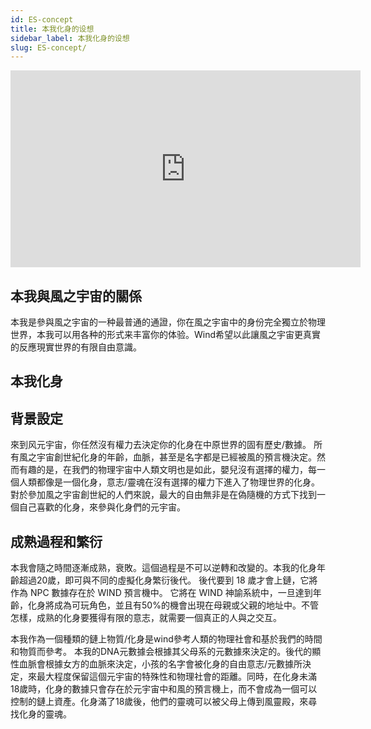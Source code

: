 ```yaml
---
id: ES-concept
title: 本我化身的设想
sidebar_label: 本我化身的设想
slug: ES-concept/
---
```

<p align="center">
<iframe width="560" height="315" src="https://www.youtube.com/embed/uKAl09h8cF0" title="YouTube video player" frameborder="0" allow="accelerometer; autoplay; clipboard-write; encrypted-media; gyroscope; picture-in-picture" allowfullscreen></iframe>
</p>

## 本我與風之宇宙的關係

本我是參與風之宇宙的一种最普通的通證，你在風之宇宙中的身份完全獨立於物理世界，本我可以用各种的形式来丰富你的体验。Wind希望以此讓風之宇宙更真實的反應現實世界的有限自由意識。 

## 本我化身

## 背景設定

來到风元宇宙，你任然沒有權力去決定你的化身在中原世界的固有歷史/數據。 所有風之宇宙創世紀化身的年齡，血脈，甚至是名字都是已經被風的預言機決定。然而有趣的是，在我們的物理宇宙中人類文明也是如此，嬰兒沒有選擇的權力，每一個人類都像是一個化身，意志/靈魂在沒有選擇的權力下進入了物理世界的化身。 對於參加風之宇宙創世紀的人們來說，最大的自由無非是在偽隨機的方式下找到一個自己喜歡的化身，來參與化身們的元宇宙。 



## 成熟過程和繁衍
本我會隨之時間逐漸成熟，衰敗。這個過程是不可以逆轉和改變的。本我的化身年齡超過20歲，即可與不同的虛擬化身繁衍後代。 後代要到 18 歲才會上鏈，它將作為 NPC 數據存在於 WIND 預言機中。 它將在 WIND 神諭系統中，一旦達到年齡，化身將成為可玩角色，並且有50%的機會出現在母親或父親的地址中。不管怎樣，成熟的化身要獲得有限的意志，就需要一個真正的人與之交互。 

本我作為一個種類的鏈上物質/化身是wind參考人類的物理社會和基於我們的時間和物質而參考。 本我的DNA元數據会根據其父母系的元數據來決定的。後代的顯性血脈會根據女方的血脈來決定，小孩的名字會被化身的自由意志/元數據所決定，來最大程度保留這個元宇宙的特殊性和物理社會的距離。同時，在化身未滿18歲時，化身的數據只會存在於元宇宙中和風的預言機上，而不會成為一個可以控制的鏈上資產。化身滿了18歲後，他們的靈魂可以被父母上傳到風靈殿，來尋找化身的靈魂。
